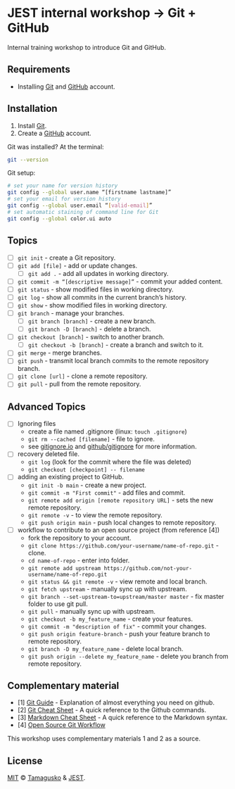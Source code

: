 # JEST internal workshop &#8594; Git + GitHub

Internal training workshop to introduce Git and GitHub.

## Requirements

- Installing [Git](https://github.com/git-guides/install-git) and [GitHub](https://docs.github.com/pt/free-pro-team@latest/github/teaching-and-learning-with-github-education/applying-for-a-student-developer-pack) account.

## Installation

1. Install [Git](https://github.com/git-guides/install-git).
1. Create a [GitHub](https://docs.github.com/pt/free-pro-team@latest/github/teaching-and-learning-with-github-education/applying-for-a-student-developer-pack) account.

Git was installed? At the terminal:

```bash
git --version
```

Git setup:

```bash
# set your name for version history
git config --global user.name “[firstname lastname]”
# set your email for version history
git config --global user.email “[valid-email]”
# set automatic staining of command line for Git
git config --global color.ui auto
```

## Topics

- [ ] `git init` - create a Git repository.
- [ ] `git add [file]` - add or update changes.
  - [ ] `git add .` - add all updates in working directory.
- [ ] `git commit -m “[descriptive message]”` - commit your added content.
- [ ] `git status` - show modified files in working directory.
- [ ] `git log` - show all commits in the current branch’s history.
- [ ] `git show` - show modified files in working directory.
- [ ] `git branch` - manage your branches.
  - [ ] `git branch [branch]` - create a new branch.
  - [ ] `git branch -D [branch]` - delete a branch.
- [ ] `git checkout [branch]` - switch to another branch.
  - [ ] `git checkout -b [branch]` - create a branch and switch to it.
- [ ] `git merge` - merge branches.
- [ ] `git push` - transmit local branch commits to the remote repository branch.
- [ ] `git clone [url]` - clone a remote repository.
- [ ] `git pull` - pull from the remote repository.

## Advanced Topics

- [ ] Ignoring files
  - create a file named .gitignore (linux: `touch .gitignore`)
  - `git rm --cached [filename]` - file to ignore.
  - see [gitignore.io](https://www.gitignore.io/) and [github/gitignore](https://github.com/github/gitignore) for more information.
- [ ] recovery deleted file.
  - `git log` (look for the commit where the file was deleted)
  - `git checkout [checkpoint] -- filename`
- [ ] adding an existing project to GitHub.
  - `git init -b main` - create a new project.
  - `git commit -m "First commit"` - add files and commit.
  - `git remote add origin [remote repository URL]` - sets the new remote repository.
  - `git remote -v` - to view the remote repository.
  - `git push origin main` - push local changes to remote repository.
- [ ] workflow to contribute to an open source project (from reference [4])
  - fork the repository to your account.
  - `git clone https://github.com/your-username/name-of-repo.git` - clone.
  - `cd name-of-repo` - enter into folder.
  - `git remote add upstream https://github.com/not-your-username/name-of-repo.git`
  - `git status && git remote -v` - view remote and local branch.
  - `git fetch upstream` - manually sync up with upstream.
  - `git branch --set-upstream-to=upstream/master master` - fix master folder to use git pull.
  - `git pull` - manually sync up with upstream.
  - `git checkout -b my_feature_name` - create your features.
  - `git commit -m "description of fix"` - commit your changes.
  - `git push origin feature-branch` - push your feature branch to remote repository.
  - `git branch -D my_feature_name` - delete local branch.
  - `git push origin --delete my_feature_name` - delete you branch from remote repository.

## Complementary material

- [1] [Git Guide](https://github.com/git-guides/) - Explanation of almost everything you need on github.
- [2] [Git Cheat Sheet](https://education.github.com/git-cheat-sheet-education.pdf) - A quick reference to the Github commands.
- [3] [Markdown Cheat Sheet](https://www.markdownguide.org/cheat-sheet/) - A quick reference to the Markdown syntax.
- [4] [Open Source Git Workflow](https://dev.to/adamreidelbach/open-source-git-workflow-an-overview-2oo2)

This workshop uses complementary materials 1 and 2 as a source.

## License

[MIT](LICENSE) © [Tamagusko](https://tamagusko.github.io/) & [JEST](https://jest.pt/).
